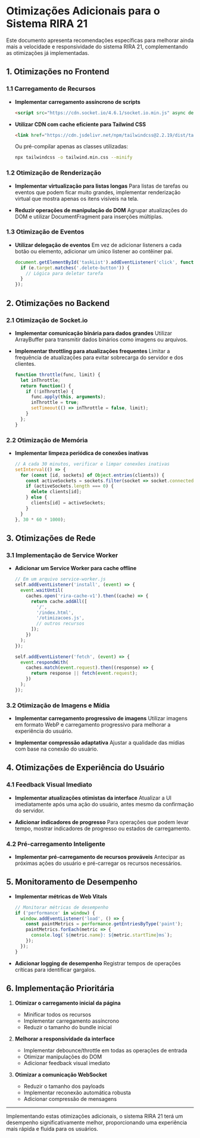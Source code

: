 # Otimizações Adicionais para o Sistema RIRA 21

Este documento apresenta recomendações específicas para melhorar ainda mais a velocidade e responsividade do sistema RIRA 21, complementando as otimizações já implementadas.

## 1. Otimizações no Frontend

### 1.1 Carregamento de Recursos

- **Implementar carregamento assíncrono de scripts**
  ```html
  <script src="https://cdn.socket.io/4.6.1/socket.io.min.js" async defer></script>
  ```

- **Utilizar CDN com cache eficiente para Tailwind CSS**
  ```html
  <link href="https://cdn.jsdelivr.net/npm/tailwindcss@2.2.19/dist/tailwind.min.css" rel="stylesheet">
  ```
  Ou pré-compilar apenas as classes utilizadas:
  ```bash
  npx tailwindcss -o tailwind.min.css --minify
  ```

### 1.2 Otimização de Renderização

- **Implementar virtualização para listas longas**
  Para listas de tarefas ou eventos que podem ficar muito grandes, implementar renderização virtual que mostra apenas os itens visíveis na tela.

- **Reduzir operações de manipulação do DOM**
  Agrupar atualizações do DOM e utilizar DocumentFragment para inserções múltiplas.

### 1.3 Otimização de Eventos

- **Utilizar delegação de eventos**
  Em vez de adicionar listeners a cada botão ou elemento, adicionar um único listener ao contêiner pai.
  ```javascript
  document.getElementById('taskList').addEventListener('click', function(e) {
    if (e.target.matches('.delete-button')) {
      // Lógica para deletar tarefa
    }
  });
  ```

## 2. Otimizações no Backend

### 2.1 Otimização de Socket.io

- **Implementar comunicação binária para dados grandes**
  Utilizar ArrayBuffer para transmitir dados binários como imagens ou arquivos.

- **Implementar throttling para atualizações frequentes**
  Limitar a frequência de atualizações para evitar sobrecarga do servidor e dos clientes.
  ```javascript
  function throttle(func, limit) {
    let inThrottle;
    return function() {
      if (!inThrottle) {
        func.apply(this, arguments);
        inThrottle = true;
        setTimeout(() => inThrottle = false, limit);
      }
    };
  }
  ```

### 2.2 Otimização de Memória

- **Implementar limpeza periódica de conexões inativas**
  ```javascript
  // A cada 30 minutos, verificar e limpar conexões inativas
  setInterval(() => {
    for (const [id, sockets] of Object.entries(clients)) {
      const activeSockets = sockets.filter(socket => socket.connected);
      if (activeSockets.length === 0) {
        delete clients[id];
      } else {
        clients[id] = activeSockets;
      }
    }
  }, 30 * 60 * 1000);
  ```

## 3. Otimizações de Rede

### 3.1 Implementação de Service Worker

- **Adicionar um Service Worker para cache offline**
  ```javascript
  // Em um arquivo service-worker.js
  self.addEventListener('install', (event) => {
    event.waitUntil(
      caches.open('rira-cache-v1').then((cache) => {
        return cache.addAll([
          '/',
          '/index.html',
          '/otimizacoes.js',
          // outros recursos
        ]);
      })
    );
  });
  
  self.addEventListener('fetch', (event) => {
    event.respondWith(
      caches.match(event.request).then((response) => {
        return response || fetch(event.request);
      })
    );
  });
  ```

### 3.2 Otimização de Imagens e Mídia

- **Implementar carregamento progressivo de imagens**
  Utilizar imagens em formato WebP e carregamento progressivo para melhorar a experiência do usuário.

- **Implementar compressão adaptativa**
  Ajustar a qualidade das mídias com base na conexão do usuário.

## 4. Otimizações de Experiência do Usuário

### 4.1 Feedback Visual Imediato

- **Implementar atualizações otimistas da interface**
  Atualizar a UI imediatamente após uma ação do usuário, antes mesmo da confirmação do servidor.

- **Adicionar indicadores de progresso**
  Para operações que podem levar tempo, mostrar indicadores de progresso ou estados de carregamento.

### 4.2 Pré-carregamento Inteligente

- **Implementar pré-carregamento de recursos prováveis**
  Antecipar as próximas ações do usuário e pré-carregar os recursos necessários.

## 5. Monitoramento de Desempenho

- **Implementar métricas de Web Vitals**
  ```javascript
  // Monitorar métricas de desempenho
  if ('performance' in window) {
    window.addEventListener('load', () => {
      const paintMetrics = performance.getEntriesByType('paint');
      paintMetrics.forEach(metric => {
        console.log(`${metric.name}: ${metric.startTime}ms`);
      });
    });
  }
  ```

- **Adicionar logging de desempenho**
  Registrar tempos de operações críticas para identificar gargalos.

## 6. Implementação Prioritária

1. **Otimizar o carregamento inicial da página**
   - Minificar todos os recursos
   - Implementar carregamento assíncrono
   - Reduzir o tamanho do bundle inicial

2. **Melhorar a responsividade da interface**
   - Implementar debounce/throttle em todas as operações de entrada
   - Otimizar manipulações do DOM
   - Adicionar feedback visual imediato

3. **Otimizar a comunicação WebSocket**
   - Reduzir o tamanho dos payloads
   - Implementar reconexão automática robusta
   - Adicionar compressão de mensagens

---

Implementando estas otimizações adicionais, o sistema RIRA 21 terá um desempenho significativamente melhor, proporcionando uma experiência mais rápida e fluida para os usuários.